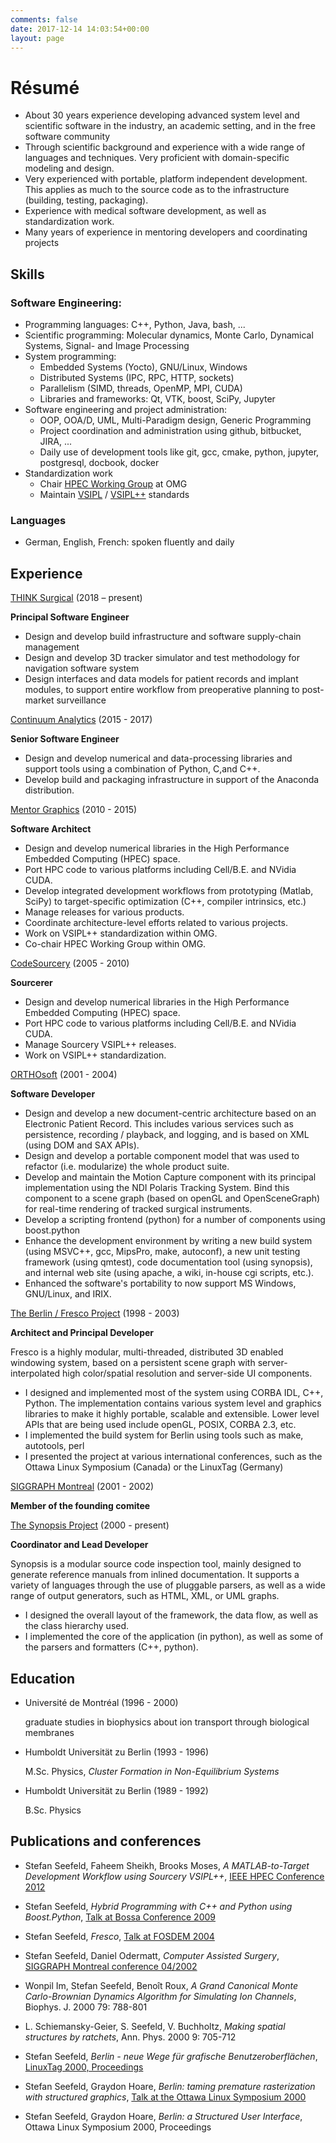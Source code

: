 ```yaml
---
comments: false
date: 2017-12-14 14:03:54+00:00
layout: page
---
```


# Résumé

* About 30 years experience developing advanced system level and scientific software in the industry, an academic setting, and in the free software community
* Through scientific background and experience with a wide range of languages and techniques. Very proficient with domain-specific modeling and design.
* Very experienced with portable, platform independent development. This applies as much to the source code as to the infrastructure (building, testing, packaging).
* Experience with medical software development, as well as standardization work.
* Many years of experience in mentoring developers and coordinating projects

## Skills
### Software Engineering:

* Programming languages:
  C++, Python, Java, bash, ...
* Scientific programming:
  Molecular dynamics, Monte Carlo, Dynamical Systems, Signal- and Image Processing
* System programming:
  * Embedded Systems (Yocto), GNU/Linux, Windows
  * Distributed Systems (IPC, RPC, HTTP, sockets)
  * Parallelism (SIMD, threads, OpenMP, MPI, CUDA)
  * Libraries and frameworks: Qt, VTK, boost, SciPy, Jupyter
* Software engineering and project administration:
  * OOP, OOA/D, UML, Multi-Paradigm design, Generic Programming
  * Project coordination and administration using github, bitbucket, JIRA, ...
  * Daily use of development tools like git, gcc, cmake, python, jupyter, postgresql, docbook, docker
* Standardization work
  * Chair [HPEC Working Group](http://portals.omg.org/hpec) at OMG
  * Maintain [VSIPL](http://www.omg.org/spec/VSIPL/) / [VSIPL++](http://www.omg.org/spec/VSIPL++/) standards

### Languages
  * German, English, French:
    spoken fluently and daily

## Experience

[THINK Surgical](http://thinksurgical.com) (2018 – present)

**Principal Software Engineer**

* Design and develop build infrastructure and software supply-chain management 
* Design and develop 3D tracker simulator and test methodology for navigation software system
* Design interfaces and data models for patient records and implant modules, to support entire workflow from preoperative planning to post-market surveillance

[Continuum Analytics](http://www.anaconda.com/) (2015 - 2017)

**Senior Software Engineer**

* Design and develop numerical and data-processing libraries and support tools using a combination of Python, C,and C++.
* Develop build and packaging infrastructure in support of the Anaconda distribution.

[Mentor Graphics](http://www.mentor.com/) (2010 - 2015)

**Software Architect**

  * Design and develop numerical libraries in the High Performance Embedded Computing (HPEC) space.
  * Port HPC code to various platforms including Cell/B.E. and NVidia CUDA.
  * Develop integrated development workflows from prototyping (Matlab, SciPy) to target-specific optimization (C++, compiler intrinsics, etc.)
  * Manage releases for various products.
  * Coordinate architecture-level efforts related to various projects.
  * Work on VSIPL++ standardization within OMG.
  * Co-chair HPEC Working Group within OMG.

[CodeSourcery](http://www.codesourcery.com) (2005 - 2010)

**Sourcerer**

  * Design and develop numerical libraries in the High Performance Embedded Computing (HPEC) space.
  * Port HPC code to various platforms including Cell/B.E. and NVidia CUDA.
  * Manage Sourcery VSIPL++ releases.
  * Work on VSIPL++ standardization.

[ORTHOsoft](http://www.orthosoft.ca) (2001 - 2004)

**Software Developer**

  * Design and develop a new document-centric architecture based on an Electronic Patient Record.
This includes various services such as persistence, recording / playback, and logging, and is based on XML (using DOM and SAX APIs).
  * Design and develop a portable component model that was used to refactor (i.e. modularize)
the whole product suite.
  * Develop and maintain the Motion Capture component with its principal implementation using
the NDI Polaris Tracking System. Bind this component to a scene graph (based on openGL and OpenSceneGraph) for real-time rendering of tracked surgical instruments.
  * Develop a scripting frontend (python) for a number of components using boost.python
  * Enhance the development environment by writing a new build system (using MSVC++, gcc, MipsPro, make, autoconf), a new unit testing framework (using qmtest), code documentation tool (using synopsis), and internal web site (using apache, a wiki, in-house cgi scripts, etc.).
  * Enhanced the software's portability to now support MS Windows, GNU/Linux, and IRIX.

[The Berlin / Fresco Project](http://www.fresco.org) (1998 - 2003)

**Architect and Principal Developer**

Fresco is a highly modular, multi-threaded, distributed 3D enabled windowing system, based on a persistent scene graph with server-interpolated high color/spatial resolution and server-side UI components.

  * I designed and implemented most of the system using CORBA IDL, C++, Python. The implementation contains various system level and graphics libraries to make it highly portable, scalable and extensible. Lower level APIs that are being used include openGL, POSIX, CORBA 2.3, etc.
  * I implemented the build system for Berlin using tools such as make, autotools, perl
  * I presented the project at various international conferences, such as the Ottawa Linux Symposium (Canada) or the LinuxTag (Germany)

[SIGGRAPH Montreal](http://montreal.siggraph.org) (2001 - 2002)

**Member of the founding comitee**

[The Synopsis Project](http://synopsis.fresco.org) (2000 - present)

**Coordinator and Lead Developer**

Synopsis is a modular source code inspection tool, mainly designed to generate reference manuals from inlined documentation. It supports a variety of languages through the use of pluggable parsers, as well as a wide range of output generators, such as HTML, XML, or UML graphs.

  * I designed the overall layout of the framework, the data flow, as well as the class hierarchy used.
  * I implemented the core of the application (in python), as well as some of the parsers and formatters (C++, python).

## Education

* Université de Montréal (1996 - 2000)

  graduate studies in biophysics about ion transport through biological membranes

* Humboldt Universität zu Berlin (1993 - 1996)

  M.Sc. Physics, _Cluster Formation in Non-Equilibrium Systems_

* Humboldt Universität zu Berlin (1989 - 1992)

  B.Sc. Physics

## Publications and conferences

  * Stefan Seefeld, Faheem Sheikh, Brooks Moses,
    _A MATLAB-to-Target Development Workflow using Sourcery VSIPL++_,
    [IEEE HPEC Conference 2012](http://ieee-hpec.org/2012/agenda.htm)

  * Stefan Seefeld,
    _Hybrid Programming with C++ and Python using Boost.Python_,
    [Talk at Bossa Conference 2009](http://bossaconference.indt.org)

  * Stefan Seefeld,
    _Fresco_,
    [Talk at FOSDEM 2004](http://www.fosdem.org)

  * Stefan Seefeld, Daniel Odermatt,
    _Computer Assisted Surgery_,
    [SIGGRAPH Montreal conference 04/2002](http://montreal.siggraph.org)

  * Wonpil Im, Stefan Seefeld, Benoît Roux,
    _A Grand Canonical Monte Carlo-Brownian Dynamics Algorithm for Simulating Ion Channels_,
    Biophys. J. 2000 79: 788-801

  * L. Schiemansky-Geier, S. Seefeld, V. Buchholtz,
    _Making spatial structures by ratchets_,
    Ann. Phys. 2000 9: 705-712

  * Stefan Seefeld,
    _Berlin - neue Wege für grafische Benutzeroberflächen_,
    [LinuxTag 2000, Proceedings](http://www.linuxtag.org/2000/deutsch/)

  * Stefan Seefeld, Graydon Hoare,
    _Berlin: taming premature rasterization with structured graphics_,
    [Talk at the Ottawa Linux Symposium 2000](http://www.linuxsymposium.org/2000/)

  * Stefan Seefeld, Graydon Hoare,
    _Berlin: a Structured User Interface_,
    Ottawa Linux Symposium 2000, Proceedings

